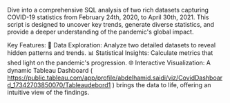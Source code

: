Dive into a comprehensive SQL analysis of two rich datasets capturing COVID-19 statistics from February 24th, 2020, to April 30th, 2021. This script is designed to uncover key trends, generate diverse statistics, and provide a deeper understanding of the pandemic's global impact.

Key Features:
🚀 Data Exploration: Analyze two detailed datasets to reveal hidden patterns and trends.
📊 Statistical Insights: Calculate metrics that shed light on the pandemic's progression.
🌐 Interactive Visualization: A dynamic Tableau Dashboard ( https://public.tableau.com/app/profile/abdelhamid.saidi/viz/CovidDashboard_17342703850070/Tableaudebord1 ) brings the data to life, offering an intuitive view of the findings.
